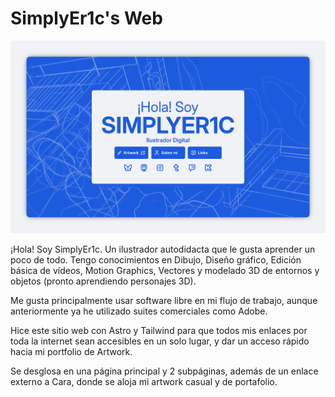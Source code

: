 # SimplyEr1c's Web

![Captura de pantalla de la página principal en modo claro](./src/assets/Screenshot.png)

¡Hola! Soy SimplyEr1c. Un ilustrador autodidacta que le gusta aprender un poco de todo. Tengo conocimientos en Dibujo, Diseño gráfico, Edición básica de vídeos, Motion Graphics, Vectores y modelado 3D de entornos y objetos (pronto aprendiendo personajes 3D).

Me gusta principalmente usar software libre en mi flujo de trabajo, aunque anteriormente ya he utilizado suites comerciales como Adobe.

Hice este sitio web con Astro y Tailwind para que todos mis enlaces por toda la internet sean accesibles en un solo lugar, y dar un acceso rápido hacia mi portfolio de Artwork.

Se desglosa en una página principal y 2 subpáginas, además de un enlace externo a Cara, donde se aloja mi artwork casual y de portafolio.

